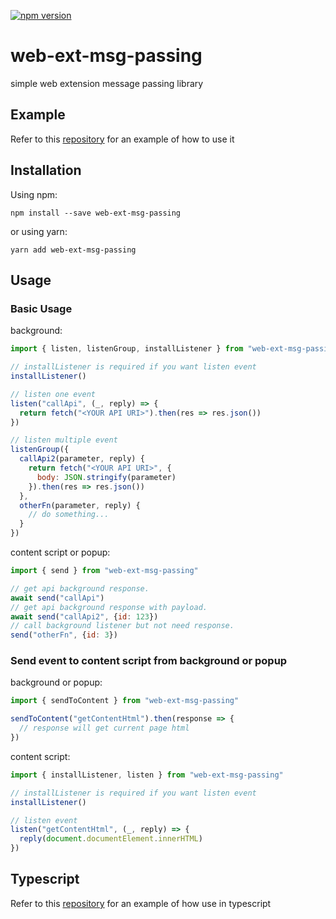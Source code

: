 [![npm version](https://img.shields.io/npm/v/web-ext-msg-passing?color=g)](https://www.npmjs.com/package/web-ext-msg-passing)

# web-ext-msg-passing

simple web extension message passing library

## Example

Refer to this [repository](https://github.com/ckaznable/web-ext-msg-passing-example) for an example of how to use it

## Installation

Using npm:

```shell
npm install --save web-ext-msg-passing
```

or using yarn:

```shell
yarn add web-ext-msg-passing
```

## Usage

### Basic Usage

background:
```javascript
import { listen, listenGroup, installListener } from "web-ext-msg-passing"

// installListener is required if you want listen event
installListener()

// listen one event
listen("callApi", (_, reply) => {
  return fetch("<YOUR API URI>").then(res => res.json())
})

// listen multiple event
listenGroup({
  callApi2(parameter, reply) {
    return fetch("<YOUR API URI>", {
      body: JSON.stringify(parameter)
    }).then(res => res.json())
  },
  otherFn(parameter, reply) {
    // do something...
  }
})
```

content script or popup:
```javascript
import { send } from "web-ext-msg-passing"

// get api background response.
await send("callApi")
// get api background response with payload.
await send("callApi2", {id: 123})
// call background listener but not need response.
send("otherFn", {id: 3})
```

### Send event to content script from background or popup

background or popup:
```javascript
import { sendToContent } from "web-ext-msg-passing"

sendToContent("getContentHtml").then(response => {
  // response will get current page html
})
```

content script:
```javascript
import { installListener, listen } from "web-ext-msg-passing"

// installListener is required if you want listen event
installListener()

// listen event
listen("getContentHtml", (_, reply) => {
  reply(document.documentElement.innerHTML)
})
```

## Typescript

Refer to this [repository](https://github.com/ckaznable/web-ext-msg-passing-example/tree/main/src/typescript) for an example of how use in typescript